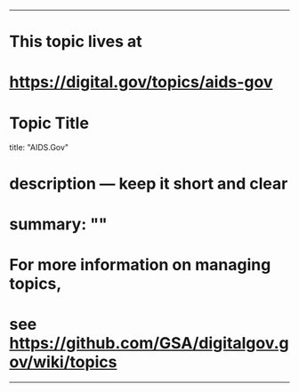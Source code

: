 
---
# This topic lives at
# https://digital.gov/topics/aids-gov

# Topic Title
title: "AIDS.Gov"

# description — keep it short and clear
# summary: ""


# For more information on managing topics,
# see https://github.com/GSA/digitalgov.gov/wiki/topics
---